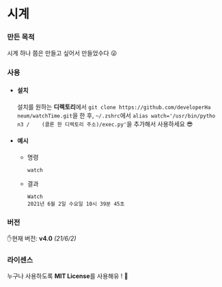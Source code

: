 # 시계

### 만든 목적
시계 하나 쯤은 만들고 싶어서 만들었수다 😜

### 사용
- #### 설치

    설치를 원하는 **디렉토리**에서 `git clone https://github.com/developerHa    neum/watchTime.git`을 한 후, `~/.zshrc`에서 `alias watch='/usr/bin/pytho    n3 /    (클론 한 디렉토리 주소)/exec.py'`을 추가해서 사용하세요 😎

- #### 예시 
    + 명령

        `watch`

    + 결과

        ```
        Watch
        2021년 6월 2일 수요일 10시 39분 45초
        ```
### 버전
✋현재 버전: **v4.0** *(21/6/2)*

### 라이센스
누구나 사용하도록 **MIT License**를 사용해유 ! 🤩
